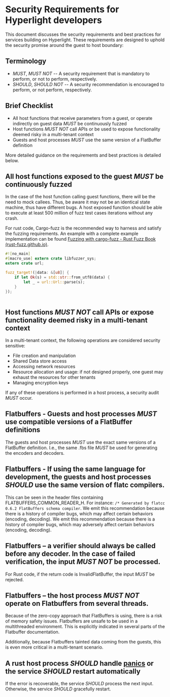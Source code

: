 # Security Requirements for Hyperlight developers

This document discusses the security requirements and best practices for services building on Hyperlight. These requirements are designed to uphold the security promise around the guest to host boundary:

## Terminology

* _MUST_, _MUST NOT_ -- A security requirement that is mandatory to perform, or not to perform, respectively.
* _SHOULD_, _SHOULD NOT_ -- A security recommendation is encouraged to perform, or not perform, respectively.

## Brief Checklist

* All host functions that receive parameters from a guest, or operate indirectly on guest data _MUST_ be continuously fuzzed
* Host functions _MUST NOT_ call APIs or be used to expose functionality deemed risky in a multi-tenant context
* Guests and host processes _MUST_ use the same version of a FlatBuffer definition

More detailed guidance on the requirements and best practices is detailed below.

## All host functions exposed to the guest _MUST_ be continuously fuzzed

In the case of the host function calling guest functions, there will be the need to mock callees. Thus, be aware it may not be an identical state machine, thus have different bugs.
A host exposed function should be able to execute at least 500 million of fuzz test cases iterations without any crash.

For rust code, Cargo-fuzz is the recommended way to harness and satisfy the fuzzing requirements. An example with a complete example implementation can be found [Fuzzing with cargo-fuzz - Rust Fuzz Book (rust-fuzz.github.io)](https://rust-fuzz.github.io/book/cargo-fuzz.html).

```rust
#![no_main]
#[macro_use] extern crate libfuzzer_sys;
extern crate url;

fuzz_target!(|data: &[u8]| {
    if let Ok(s) = std::str::from_utf8(data) {
        let _ = url::Url::parse(s);
    }
});
     
```

## Host functions _MUST NOT_ call APIs or expose functionality deemed risky in a multi-tenant context

In a multi-tenant context, the following operations are considered security sensitive:

* File creation and manipulation
* Shared Data store access
* Accessing network resources
* Resource allocation and usage: if not designed properly, one guest may exhaust the resources for other tenants
* Managing encryption keys

If any of these operations is performed in a host process, a security audit _MUST_ occur.

## Flatbuffers - Guests and host processes _MUST_ use compatible versions of a FlatBuffer definitions

The guests and host processes _MUST_ use the exact same versions of a FlatBuffer definition. I.e., the same .fbs file _MUST_ be used for generating the encoders and decoders.

## Flatbuffers - If using the same language for development, the guests and host processes _SHOULD_ use the same version of flatc compilers.

This can be seen in the header files containing FLATBUFFERS_COMMON_READER_H. For instance:  `/* Generated by flatcc 0.6.2 FlatBuffers schema compiler`.
We emit this recommendation because there is a history of compiler bugs, which may affect certain behaviors (encoding, decoding). We emit this recommendation because there is a history of compiler bugs, which may adversely affect certain behaviors (encoding, decoding).

## Flatbuffers – a verifier should always be called before any decoder. In the case of failed verification, the input _MUST NOT_ be processed.

For Rust code, if the return code is InvalidFlatBuffer, the input _MUST_ be rejected.

## Flatbuffers – the host process _MUST NOT_ operate on Flatbuffers from several threads.

Because of the zero-copy approach that FlatBuffers is using, there is a risk of memory safety issues. Flatbuffers are unsafe to be used in a multithreaded environment. This is explicitly indicated in several parts of the Flatbuffer documentation.

Additionally, because Flatbuffers tainted data coming from the guests, this is even more critical in a multi-tenant scenario.

## A rust host process _SHOULD_ handle [panics](https://doc.rust-lang.org/book/ch09-03-to-panic-or-not-to-panic.html) or the service _SHOULD_ restart automatically

If the error is recoverable, the service _SHOULD_ process the next input. Otherwise, the service _SHOULD_ gracefully  restart.
